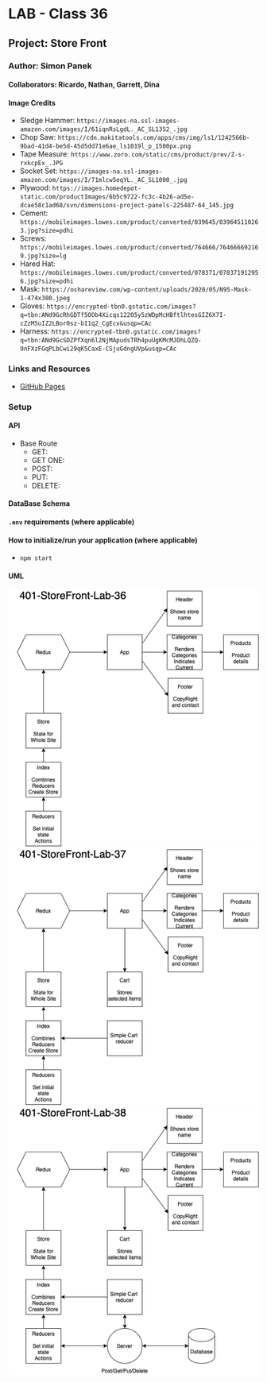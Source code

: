 # LAB - Class 36

## Project: Store Front

### Author: Simon Panek

#### Collaborators:  Ricardo, Nathan, Garrett, Dina

#### Image Credits

- Sledge Hammer: `https://images-na.ssl-images-amazon.com/images/I/61iqnRsLgdL._AC_SL1352_.jpg`
- Chop Saw: `https://cdn.makitatools.com/apps/cms/img/ls1/1242566b-9bad-41d4-be5d-45d5dd71e6ae_ls1019l_p_1500px.png`
- Tape Measure: `https://www.zoro.com/static/cms/product/prev/Z-s-rxkcpEx_.JPG`
- Socket Set: `https://images-na.ssl-images-amazon.com/images/I/71mlcw5eqYL._AC_SL1000_.jpg`
- Plywood: `https://images.homedepot-static.com/productImages/6b5c9722-fc3c-4b26-ad5e-dcae58c1ad68/svn/dimensions-project-panels-225487-64_145.jpg`
- Cement: `https://mobileimages.lowes.com/product/converted/039645/039645110263.jpg?size=pdhi`
- Screws: `https://mobileimages.lowes.com/product/converted/764666/764666692169.jpg?size=lg`
- Hared Hat: `https://mobileimages.lowes.com/product/converted/078371/078371912956.jpg?size=pdhi`
- Mask: `https://oshareview.com/wp-content/uploads/2020/05/N95-Mask-1-474x380.jpeg`
- Gloves: `https://encrypted-tbn0.gstatic.com/images?q=tbn:ANd9GcRhGDTf5OOb4Xicqs122O5y5zWDpMcHBftlhtesGIZ6X7I-cZzM5uIZ2LBor0sz-bI1q2_CgEcv&usqp=CAc`
- Harness: `https://encrypted-tbn0.gstatic.com/images?q=tbn:ANd9GcSDZPfXqn6l2NjMApudsTRh4puUgKMcMJDhLQZQ-9nFXzFGqPLbCwi29qK5CaxE-CSjuGdngUVp&usqp=CAc`

### Links and Resources

- [GitHub Pages](https://simon-panek.github.io/store-front/)

### Setup

#### API

- Base Route
  - GET:
  - GET ONE:
  - POST:
  - PUT:
  - DELETE:


#### DataBase Schema

#### `.env` requirements (where applicable)

#### How to initialize/run your application (where applicable)

- `npm start`

#### UML

![UML Phase 1](401-storefront-lab-36-uml.png)
![UML Phase 2](401-storefront-lab-37-uml.png)
![UML Phase 3](401-storefront-lab-38-uml.png)
